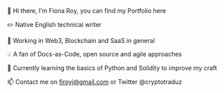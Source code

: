 👋 Hi there, I’m Fiona Roy, you can find my Portfolio here

✏️ Native English technical writer

🚀 Working in Web3, Blockchain and SaaS in general

💡 A fan of Docs-as-Code, open source and agile approaches

🌱 Currently learning the basics of Python and Solidity to improve my craft

📫 Contact me on firoyj@gmail.com or Twitter @cryptotraduz
